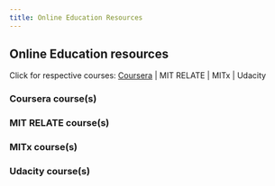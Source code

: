 ```yaml
---
title: Online Education Resources
---
```


## Online Education resources
Click for respective courses: [Coursera](#coursera_courses) | MIT RELATE | MITx | Udacity

### Coursera course(s)

### MIT RELATE course(s)

### MITx course(s)

### Udacity course(s)
